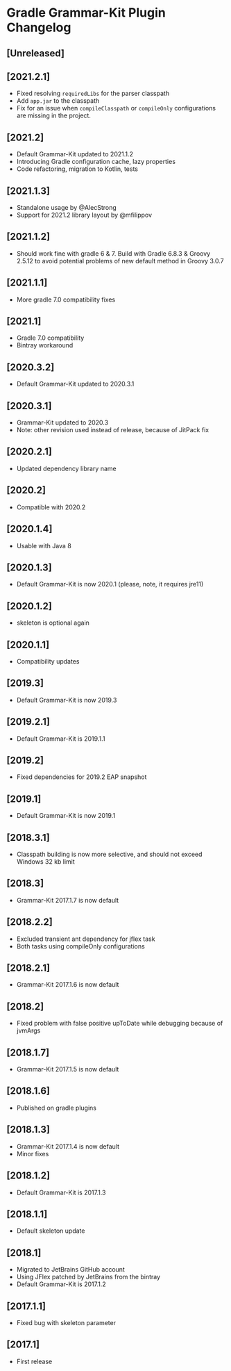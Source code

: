 # Gradle Grammar-Kit Plugin Changelog

## [Unreleased]

## [2021.2.1]
- Fixed resolving `requiredLibs` for the parser classpath
- Add `app.jar` to the classpath
- Fix for an issue when `compileClasspath` or `compileOnly` configurations are missing in the project.

## [2021.2]
- Default Grammar-Kit updated to 2021.1.2
- Introducing Gradle configuration cache, lazy properties
- Code refactoring, migration to Kotlin, tests

## [2021.1.3]
- Standalone usage by @AlecStrong
- Support for 2021.2 library layout by @mfilippov

## [2021.1.2]
- Should work fine with gradle 6 & 7. Build with Gradle 6.8.3 & Groovy 2.5.12 to avoid potential problems of new default method in Groovy 3.0.7

## [2021.1.1]
- More gradle 7.0 compatibility fixes

## [2021.1]
- Gradle 7.0 compatibility
- Bintray workaround

## [2020.3.2]
- Default Grammar-Kit updated to 2020.3.1

## [2020.3.1]
- Grammar-Kit updated to 2020.3
- Note: other revision used instead of release, because of JitPack fix

## [2020.2.1]
- Updated dependency library name

## [2020.2]
- Compatible with 2020.2

## [2020.1.4]
- Usable with Java 8

## [2020.1.3]
- Default Grammar-Kit is now 2020.1 (please, note, it requires jre11)

## [2020.1.2]
- skeleton is optional again

## [2020.1.1]
- Compatibility updates

## [2019.3]
- Default Grammar-Kit is now 2019.3

## [2019.2.1]
- Default Grammar-Kit is 2019.1.1

## [2019.2]
- Fixed dependencies for 2019.2 EAP snapshot

## [2019.1]
- Default Grammar-Kit is now 2019.1

## [2018.3.1]
- Classpath building is now more selective, and should not exceed Windows 32 kb limit

## [2018.3]
- Grammar-Kit 2017.1.7 is now default

## [2018.2.2]
- Excluded transient ant dependency for jflex task
- Both tasks using compileOnly configurations

## [2018.2.1]
- Grammar-Kit 2017.1.6 is now default

## [2018.2]
- Fixed problem with false positive upToDate while debugging because of jvmArgs

## [2018.1.7]
- Grammar-Kit 2017.1.5 is now default

## [2018.1.6]
- Published on gradle plugins

## [2018.1.3]
- Grammar-Kit 2017.1.4 is now default
- Minor fixes

## [2018.1.2]
- Default Grammar-Kit is 2017.1.3

## [2018.1.1]
- Default skeleton update

## [2018.1]
- Migrated to JetBrains GitHub account
- Using JFlex patched by JetBrains from the bintray
- Default Grammar-Kit is 2017.1.2

## [2017.1.1]
- Fixed bug with skeleton parameter

## [2017.1]
- First release